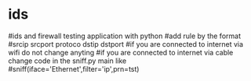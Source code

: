 # ids
#ids and firewall testing application with python
#add rule by the format
#srcip srcport protoco dstip dstport
#if you are connected to internet via wifi do not change anyting
#if you are connected to internet via cable change code in the sniff.py main like
#sniff(iface='Ethernet',filter='ip',prn=tst)
